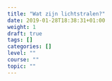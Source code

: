 ```yaml
---
title: "Wat zijn lichtstralen?"
date: 2019-01-28T18:38:31+01:00
weight: 1
draft: true
tags: []
categories: []
level: ""
course: ""
topic: ""
---
```


